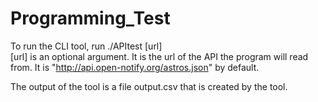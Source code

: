 # Programming_Test
To run the CLI tool, run ./APItest [url]  
[url] is an optional argument. It is the url of the API the program will read from. It is "http://api.open-notify.org/astros.json" by default.  
  
The output of the tool is a file output.csv that is created by the tool.
